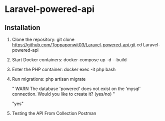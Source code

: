 
# Laravel-powered-api

## Installation

1. Clone the repository:
    git clone https://github.com/Toppaponwit03/Laravel-powered-api.git
    cd Laravel-powered-api
    

2. Start Docker containers:
    docker-compose up -d --build
    

3. Enter the PHP container:
    docker exec -it php bash


4. Run migrations:
    php artisan migrate

    " WARN  The database 'powered' does not exist on the 'mysql' connection.
     Would you like to create it? (yes/no) "

    "yes"


5. Testing the API From Collection Postman



